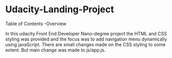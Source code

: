 # Udacity-Landing-Project


Table of Contents
-Overview

In this udacity Front End Developer Nano-degree project the HTML and CSS styling was provided and the focus was to add navigation menu dynamically using javaScript. There are small changes made on the CSS styling to some extent. But main change was made to js/app.js.
